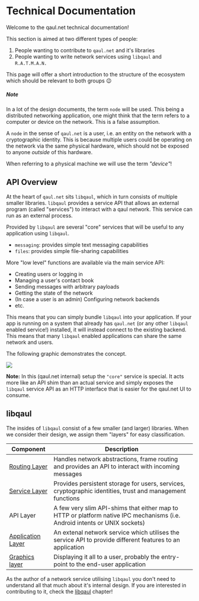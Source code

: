 # Technical Documentation

Welcome to the qaul.net technical documentation!

This section is aimed at two different types of people:

1. People wanting to contribute to `qaul.net` and it's libraries
2. People wanting to write network services using `libqaul` and `R.A.T.M.A.N.`

This page will offer a short introduction to the structure of the ecosystem
which should be relevant to both groups 😉

##### Note

In a lot of the design documents, the term `node` will be used.
This being a distributed networking application,
one might think that the term refers to a computer or device on the network.
This is a false assumption.

A `node` in the sense of `qaul.net` is a user,
i.e. an entity on the network with a cryptographic identity.
This is because multiple users could be operating on the network via the same physical hardware,
which should not be exposed to anyone _outside_ of this hardware.

When referring to a physical machine we will use the term _"device"_!

## API Overview

At the heart of `qaul.net` sits `libqaul`, which in turn consists of multiple smaller libraries.
`libqaul` provides a service API that allows an external program (called "services") to interact with a qaul network.
This service can run as an external process.

Provided by `libqaul` are several "core" services that will be useful to any application using `libqaul`.

- `messaging`: provides simple text messaging capabilities
- `files`: provides simple file-sharing capabilities

More "low level" functions are available via the main service API:

- Creating users or logging in
- Managing a user's contact book
- Sending messages with arbitrary payloads
- Getting the state of the network
- (In case a user is an admin) Configuring network backends
- etc.

This means that you can simply bundle `libqaul` into your application.
If your app is running on a system that already has `qaul.net` (or any other `libqaul` enabled service!)
installed, it will instead connect to the existing backend.
This means that many `libqaul` enabled applications can share the same network and users.

The following graphic demonstrates the concept.

![](./assets/apis.svg)

**Note:** In this (qaul.net internal) setup the `"core"` service is special.
          It acts more like an API shim than an actual service and simply exposes the `libqaul` service API
          as an HTTP interface that is easier for the qaul.net UI to consume.

## libqaul

The insides of `libqaul` consist of a few smaller (and larger) libraries.
When we consider their design, we assign them "layers" for easy classification.

| Component            | Description
|----------------------|------------------------------
| [Routing Layer]      | Handles network abstractions, frame routing and provides an API to interact with incoming messages
| [Service Layer]      | Provides persistent storage for users, services, cryptographic identities, trust and management functions
| API Layer            | A few very slim API-shims that either map to HTTP or platform native IPC mechanisms (i.e. Android intents or UNIX sockets)
| [Application Layer]  | An extenal network service which utilises the service API to provide different features to an application
| [Graphics layer]     | Displaying it all to a user, probably the entry-point to the end-user application

[Routing Layer]: /technical/routing/_intro.html
[Service Layer]: /technical/libqaul/_intro.html
[Application Layer]: /technical/services/_intro.html
[Graphics layer]: /technical/webgui/_intro.html

As the author of a network service utilising `libqaul` you don't need to understand all that much about it's internal design.
If you are interested in contributing to it, check the [libqaul](/technical/libqaul/_intro.html) chapter!